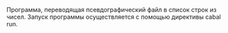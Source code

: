Программа, переводящая псевдографический файл в список строк из чисел.
Запуск программы осуществляется с помощью директивы cabal run.
